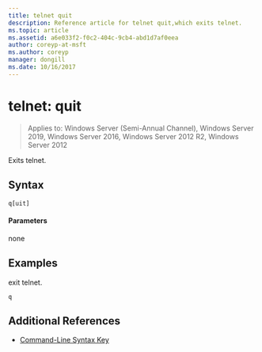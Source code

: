 ```yaml
---
title: telnet quit
description: Reference article for telnet quit,which exits telnet.
ms.topic: article
ms.assetid: a6e033f2-f0c2-404c-9cb4-abd1d7af0eea
author: coreyp-at-msft
ms.author: coreyp
manager: dongill
ms.date: 10/16/2017
---
```

# telnet: quit

> Applies to: Windows Server (Semi-Annual Channel), Windows Server 2019, Windows Server 2016, Windows Server 2012 R2, Windows Server 2012

Exits telnet.

## Syntax
```
q[uit]
```
#### Parameters
none
## Examples
exit telnet.
```
q
```
## Additional References
- [Command-Line Syntax Key](command-line-syntax-key.md)
